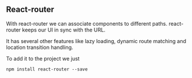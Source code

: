 ## React-router

With react-router we can associate components to different paths.
react-router keeps our UI in sync with the URL.

It has several other features like lazy loading, dynamic route matching and location transition handling.

To add it to the project we just
```
npm install react-router --save
```
